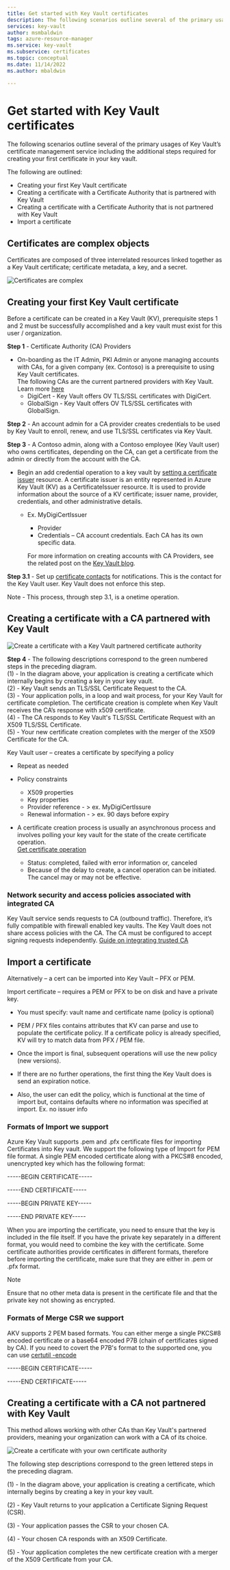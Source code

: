 ```yaml
---
title: Get started with Key Vault certificates
description: The following scenarios outline several of the primary usages of Key Vault’s certificate management service including the additional steps required for creating your first certificate in your key vault.
services: key-vault
author: msmbaldwin
tags: azure-resource-manager
ms.service: key-vault
ms.subservice: certificates
ms.topic: conceptual
ms.date: 11/14/2022
ms.author: mbaldwin

---
```


# Get started with Key Vault certificates
The following scenarios outline several of the primary usages of Key Vault’s certificate management service including the additional steps required for creating your first certificate in your key vault.

The following are outlined:
- Creating your first Key Vault certificate
- Creating a certificate with a Certificate Authority that is partnered with Key Vault
- Creating a certificate with a Certificate Authority that is not partnered with Key Vault
- Import a certificate

## Certificates are complex objects
Certificates are composed of three interrelated resources linked together as a Key Vault certificate; certificate metadata, a key, and a secret.


![Certificates are complex](../media/azure-key-vault.png)


## Creating your first Key Vault certificate  
 Before a certificate can be created in a Key Vault (KV), prerequisite steps 1 and 2 must be successfully accomplished and a key vault must exist for this user / organization.  

**Step 1** - Certificate Authority (CA) Providers  
-   On-boarding as the IT Admin, PKI Admin or anyone managing accounts with CAs, for a given company (ex. Contoso)  is a prerequisite to using Key Vault certificates.  
    The following CAs are the current partnered providers with Key Vault. Learn more [here](./create-certificate.md#partnered-ca-providers)   
    -   DigiCert - Key Vault offers OV TLS/SSL certificates with DigiCert.  
    -   GlobalSign - Key Vault offers OV TLS/SSL certificates with GlobalSign.  

**Step 2** - An account admin for a CA provider creates credentials to be used by Key Vault to enroll, renew, and use TLS/SSL certificates via Key Vault.

**Step 3** - A Contoso admin, along with a Contoso employee (Key Vault user) who owns certificates, depending on the CA, can get a certificate from the admin or directly from the account with the CA.  

- Begin an add credential operation to a key vault by [setting a certificate issuer](/rest/api/keyvault/certificates/set-certificate-issuer/set-certificate-issuer) resource. A certificate issuer is an entity represented in Azure Key Vault (KV) as a CertificateIssuer resource. It is used to provide information about the source of a KV certificate; issuer name, provider, credentials, and other administrative details.
  - Ex. MyDigiCertIssuer  
    -   Provider  
    -   Credentials – CA account credentials. Each CA has its own specific data.  

    For more information on creating accounts with CA Providers, see the related post on the [Key Vault blog](/archive/blogs/kv/manage-certificates-via-azure-key-vault).  

**Step 3.1** - Set up [certificate contacts](/rest/api/keyvault/certificates/set-certificate-contacts/set-certificate-contacts) for notifications. This is the contact for the Key Vault user. Key Vault does not enforce this step.  

Note - This process, through step 3.1, is a onetime operation.  

## Creating a certificate with a CA partnered with Key Vault

![Create a certificate with a Key Vault partnered certificate authority](../media/certificate-authority-2.png)

**Step 4** - The following descriptions correspond to the green numbered steps in the preceding diagram.  
  (1) - In the diagram above, your application is creating a certificate which internally begins by creating a key in your key vault.  
  (2) - Key Vault sends an TLS/SSL Certificate Request to the CA.  
  (3) - Your application polls, in a loop and wait process, for your Key Vault for certificate completion. The certificate creation is complete when Key Vault receives the CA’s response with x509 certificate.  
  (4) - The CA responds to Key Vault's TLS/SSL Certificate Request with an X509 TLS/SSL Certificate.  
  (5) - Your new certificate creation completes with the merger of the X509 Certificate for the CA.  

  Key Vault user – creates a certificate by specifying a policy

  -   Repeat as needed  
  -   Policy constraints  
      -   X509 properties  
      -   Key properties  
      -   Provider reference - > ex. MyDigiCertIssure  
      -   Renewal information - > ex. 90 days before expiry  

  - A certificate creation process is usually an asynchronous process and involves polling your key vault for the state of the create certificate operation.  
[Get certificate operation](/rest/api/keyvault/certificates/get-certificate-operation/get-certificate-operation)  
      -   Status: completed, failed with error information or, canceled  
      -   Because of the delay to create, a cancel operation can be initiated. The cancel may or may not be effective.  

### Network security and access policies associated with integrated CA
Key Vault service sends requests to CA (outbound traffic). Therefore, it’s fully compatible with firewall enabled key vaults. The Key Vault does not share access policies with the CA. The CA must be configured to accept signing requests independently. [Guide on integrating trusted CA](./how-to-integrate-certificate-authority.md)

## Import a certificate  
 Alternatively – a cert can be imported into Key Vault – PFX or PEM.  

 Import certificate – requires a PEM or PFX to be on disk and have a private key. 
-   You must specify: vault name and certificate name (policy is optional)

-   PEM / PFX files contains attributes that KV can parse and use to populate the certificate policy. If a certificate policy is already specified, KV will try to match data from PFX  / PEM file.  

-   Once the import is final, subsequent operations will use the new policy (new versions).  

-   If there are no further operations, the first thing the Key Vault does is send an expiration notice. 

-   Also, the user can edit the policy, which is functional at the time of import but, contains defaults where no information was specified at import. Ex. no issuer info  

### Formats of Import we support
Azure Key Vault supports .pem and .pfx certificate files for importing Certificates into Key vault.
We support the following type of Import for PEM file format. A single PEM encoded certificate along with a PKCS#8 encoded, unencrypted key which has the following format:

-----BEGIN CERTIFICATE-----

-----END CERTIFICATE-----

-----BEGIN PRIVATE KEY-----

-----END PRIVATE KEY-----

When you are importing the certificate, you need to ensure that the key is included in the file itself. If you have the private key separately in a different format, you would need to combine the key with the certificate. Some certificate authorities provide certificates in different formats, therefore before importing the certificate, make sure that they are either in .pem or .pfx format. 


>[!Note]
>Ensure that no other meta data is present in the certificate file and that the private key not showing as encrypted.

### Formats of Merge CSR we support

AKV supports 2 PEM based formats. You can either merge a single PKCS#8 encoded certificate or a base64 encoded P7B (chain of certificates signed by CA).
If you need to covert the P7B's format to the supported one, you can use [certutil -encode](/windows-server/administration/windows-commands/certutil#-encode)

-----BEGIN CERTIFICATE-----

-----END CERTIFICATE-----


## Creating a certificate with a CA not partnered with Key Vault  
 This method allows working with other CAs than Key Vault's partnered providers, meaning your organization can work with a CA of its choice.  

![Create a certificate with your own certificate authority](../media/certificate-authority-1.png)  

 The following step descriptions correspond to the green lettered steps in the preceding diagram.  

  (1) - In the diagram above, your application is creating a certificate, which internally begins by creating a key in your key vault.  

  (2) - Key Vault returns to your application a Certificate Signing Request (CSR).  

  (3) - Your application passes the CSR to your chosen CA.  

  (4) - Your chosen CA responds with an X509 Certificate.  

  (5) - Your application completes the new certificate creation with a merger of the X509 Certificate from your CA.
